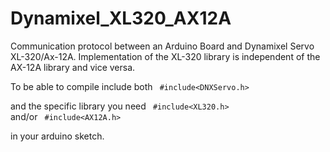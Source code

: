 # Dynamixel_XL320_AX12A

Communication protocol between an Arduino Board and Dynamixel Servo XL-320/Ax-12A. 
Implementation of the XL-320 library is independent of the AX-12A library and vice versa.

To be able to compile include both
<code> #include<DNXServo.h> </code>

and the specific library you need
<code> #include<XL320.h> </code>
and/or
<code> #include<AX12A.h> </code>

in your arduino sketch.


